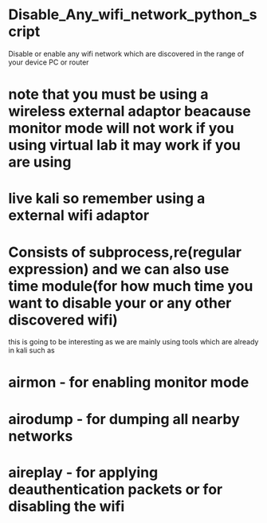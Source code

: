# Disable_Any_wifi_network_python_script
Disable or enable any wifi network which are discovered in the range of your device PC or router


# note that you must  be  using a wireless external adaptor beacause monitor mode will not work if you using virtual lab it may work if you are using
# live kali so remember using a external wifi adaptor



# Consists of subprocess,re(regular expression) and we can also use time module(for how much time you want to disable your or any other discovered wifi)

this is going to be interesting as we are mainly using tools which are already in kali such as 
# airmon - for enabling monitor mode 
# airodump - for dumping all nearby networks
# aireplay - for applying deauthentication packets or for disabling the wifi
